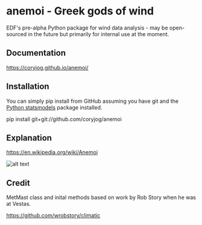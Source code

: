 # anemoi - Greek gods of wind
EDF's pre-alpha Python package for wind data analysis - may be open-sourced in the future but primarily for internal use at the moment.

## Documentation
https://coryjog.github.io/anemoi/

## Installation
You can simply pip install from GitHub assuming you have git and the [Python statsmodels](http://www.statsmodels.org/stable/index.html) package installed.

pip install git+git://github.com/coryjog/anemoi

## Explanation
https://en.wikipedia.org/wiki/Anemoi

![alt text](https://s-media-cache-ak0.pinimg.com/564x/74/5c/2c/745c2ce3f2359406306077e27a122bd9.jpg "Anemoi: Greek gods of wind")

## Credit
MetMast class and inital methods based on work by Rob Story when he was at Vestas.

https://github.com/wrobstory/climatic
